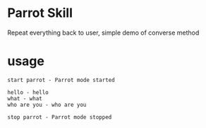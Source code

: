 # Parrot Skill

Repeat everything back to user, simple demo of converse method

# usage

    start parrot - Parrot mode started

    hello - hello
    what - what
    who are you - who are you

    stop parrot - Parrot mode stopped
